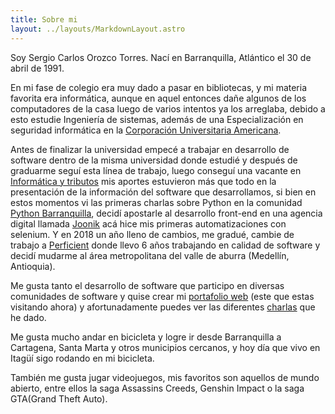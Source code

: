 ```yaml
---
title: Sobre mi
layout: ../layouts/MarkdownLayout.astro
---
```

Soy Sergio Carlos Orozco Torres. Nací en Barranquilla, Atlántico el 30 de abril de 1991.

En mi fase de colegio era muy dado a pasar en bibliotecas, y mi materia favorita era informática, aunque en aquel entonces dañe algunos de los computadores de la casa luego de varios intentos ya los arreglaba, debido a esto estudie Ingeniería de sistemas, además de una Especialización en seguridad informática en la [Corporación Universitaria Americana](/trabajo/coruniamericana/).

Antes de finalizar la universidad empecé a trabajar en desarrollo de software dentro de la misma universidad donde estudié y después de graduarme seguí esta línea de trabajo, luego conseguí una vacante en [Informática y tributos](/trabajo/infortributos/) mis aportes estuvieron más que todo en la presentación de la información del software que desarrollamos, si bien en estos momentos vi las primeras charlas sobre Python en la comunidad [Python Barranquilla](/comunidad/pybaq), decidí apostarle al desarrollo front-end en una agencia digital llamada [Joonik](/trabajo/joonik/) acá hice mis primeras automatizaciones con selenium.
Y en 2018 un año lleno de cambios, me gradué, cambie de trabajo a [Perficient](/trabajo/perficient/) donde llevo 6 años trabajando en calidad de software y decidí mudarme al área metropolitana del valle de aburra (Medellín, Antioquia).

Me gusta tanto el desarrollo de software que participo en diversas comunidades de software y quise crear mi [portafolio web](/proyecto/scot3004) (este que estas visitando ahora) y afortunadamente puedes ver las diferentes [charlas](/charla) que he dado.

Me gusta mucho andar en bicicleta y logre ir desde Barranquilla a Cartagena, Santa Marta y otros municipios cercanos, y hoy día que vivo en Itagüí sigo rodando en mi bicicleta.

También me gusta jugar videojuegos, mis favoritos son aquellos de mundo abierto, entre ellos la saga Assassins Creeds, Genshin Impact o la saga GTA(Grand Theft Auto).
